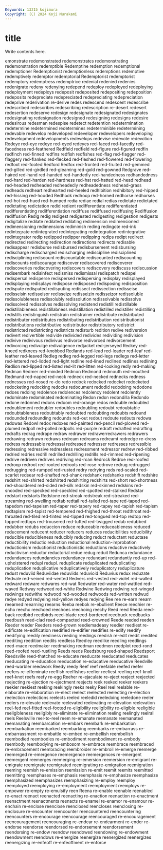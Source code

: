 ```yaml
---
Keywords: 13215 kojimura
Copyright: (C) 2024 Koji Murakami
---
```


# title

Write contents here.



emonstrate redemonstrated redemonstrates redemonstrating redemonstration redemptible
Redemptine redemption redemptional redemptioner Redemptionist redemptionless redemptions redemptive redemptively redemptor
redemptorial Redemptorist redemptorist redemptory redemptress redemptrice redenial redenied redenies redenigrate
redeny redenying redepend redeploy redeployed redeploying redeployment redeploys redeposit redeposited
redepositing redeposition redeposits redepreciate redepreciated redepreciating redepreciation redeprive rederivation re-derive
redes redescend redescent redescribe redescribed redescribes redescribing redescription re-desert redesert
redesertion redeserve redesign redesignate redesignated redesignates redesignating redesignation redesigned redesigning
redesigns redesire redesirous redesman redespise redetect redetention redetermination redetermine redetermined
redetermines redeterminible redetermining redevable redevelop redeveloped redeveloper redevelopers redeveloping redevelopment
redevelopments redevelops redevise redevote redevotion Redeye red-eye redeye red-eyed redeyes
red-faced red-facedly red-facedness red-feathered Redfield redfield red-figure red-figured redfin redfinch
red-finned redfins redfish redfishes red-flag red-flagger red-flaggery red-flanked red-flecked red-fleshed
red-flowered red-flowering redfoot red-footed Redford Redfox red-fronted red-fruited red-gemmed red-gilled
red-girdled red-gleaming red-gold red-gowned Redgrave red-haired red-hand red-handed red-handedly red-handedness
redhandedness red-hard red-harden red-hardness red-hat red-hatted red-head redhead red-headed redheaded
redheadedly redheadedness redhead-grass redheads redheart redhearted red-heeled redhibition redhibitory red-hipped
red-hissing red-hooded Redhook redhoop red-horned redhorse redhorses red-hot red-hued red-humped
redia rediae redial redias redictate redictated redictating redictation redid redient
redifferentiate redifferentiated redifferentiating redifferentiation rediffuse rediffused rediffusing Rediffusion rediffusion Redig
redig redigest redigested redigesting redigestion redigests redigitalize redilate redilated redilating
redimension redimensioned redimensioning redimensions rediminish reding redingote red-ink redintegrate redintegrated
redintegrating redintegration redintegrative redintegrator redip redipped redipper redipping redips redipt
redirect redirected redirecting redirection redirections redirects redisable redisappear redisburse redisbursed
redisbursement redisbursing redischarge redischarged redischarging rediscipline redisciplined redisciplining rediscount rediscountable
rediscounted rediscounting rediscounts rediscourage rediscover rediscovered rediscoverer rediscoveries rediscovering rediscovers
rediscovery rediscuss rediscussion redisembark redisinfect redismiss redismissal redispatch redispel redispersal
redisperse redispersed redispersing redisplay redisplayed redisplaying redisplays redispose redisposed redisposing
redisposition redispute redisputed redisputing redissect redissection redisseise redisseisin redisseisor redisseize
redisseizin redisseizor redissoluble redissolubleness redissolubly redissolution redissolvable redissolve redissolved redissolves
redissolving redistend redistill redistillable redistillableness redistillabness redistillation redistilled redistiller redistilling
redistills redistinguish redistrain redistrainer redistribute redistributed redistributer redistributes redistributing redistribution
redistributionist redistributions redistributive redistributor redistributory redistrict redistricted redistricting redistricts redisturb
redition redive rediversion redivert redivertible redivide redivided redivides redividing redivision
redivive redivivous redivivus redivorce redivorced redivorcement redivorcing redivulge redivulgence redjacket
red-jerseyed Redkey red-kneed redknees red-knobbed Redlands red-lead red-leader red-leaf red-leather
red-leaved Redleg redleg red-legged red-legs redlegs red-letter red-lettered red-lidded red-light
redline red-lined redlined redlines redlining Redlion red-lipped red-listed red-lit red-litten
red-looking redly red-making Redman Redmer red-minded Redmon Redmond redmouth red-mouthed
Redmund red-naped red-neck redneck red-necked rednecks redness rednesses red-nosed re-do
redo redock redocked redocket redocketed redocketing redocking redocks redocument redodid
redodoing redodone redoes redoing redolence redolences redolency redolent redolently redominate
redominated redominating Redon redon redondilla Redondo redone redonned redons redoom
red-orange redos redouble redoubled redoublement redoubler redoubles redoubling redoubt redoubtable
redoubtableness redoubtably redoubted redoubting redoubts redound redounded redounding redounds red-out
redout redoute redouts redowa redowas Redowl redox redoxes red-painted red-pencil
red-plowed red-plumed redpoll red-polled redpolls red-purple redraft redrafted redrafting redrafts
redrag redrape redraw redrawer redrawerredrawers redrawers redrawing redrawn redraws redream
redreams redreamt redredge re-dress redress redressable redressal redressed redresser redresses
redressible redressing redressive redressless redressment redressor redrew red-ribbed redried redries
redrill redrilled redrilling redrills red-rimmed red-ripening redrive redriven redrives redriving
red-roan Redrock Redroe red-roofed redroop redroot red-rooted redroots red-rose redrove
redrug redrugged redrugging red-rumped red-rusted redry redrying reds red-scaled red-scarlet
redsear red-shafted red-shank redshank redshanks redshift redshire redshirt red-shirted redshirted
redshirting redshirts red-short red-shortness red-shouldered red-sided red-silk redskin red-skinned redskins
red-snooded red-specked red-speckled red-spotted red-stalked Redstar redstart redstarts Redstone red-streak
redstreak red-streaked red-streaming red-swelling redtab redtail red-tailed red-tape red-taped red-tapedom
red-tapeism red-taper red-tapery red-tapey red-tapish red-tapism redtapism red-tapist red-tempered red-thighed
red-throat redthroat red-throated red-tiled red-tinted red-tipped red-tongued red-top redtop red-topped
redtops red-trousered red-tufted red-twigged redub redubbed redubber redubs reduccion reduce
reduceable reduceableness reduced reducement reducent reducer reducers reduces reducibilities reducibility
reducible reducibleness reducibly reducing reduct reductant reductase reductibility reductio reduction
reductional reduction-improbation reductionism reductionist reductionistic reductions reductive reductively reductivism reductor
reductorial redue redug reduit Redunca redundance redundances redundancies redundancy redundant
redundantly red-up red-upholstered redupl redupl. reduplicate reduplicated reduplicating reduplication reduplicative
reduplicatively reduplicatory reduplicature redust reduviid Reduviidae reduviids reduvioid Reduvius redux
reduzate Redvale red-veined red-vented Redvers red-vested red-violet red-walled redward redware
redwares red-wat Redwater red-water red-wattled red-waved Redway redweed red-white Redwine
Redwing redwing red-winged redwings redwithe redwood red-wooded redwoods red-written redwud
redye redyed redyeing red-yellow redyes redying Ree ree re-earn reearn
reearned reearning reearns Reeba reebok re-ebullient Reece reechier re-echo reecho
reechoed reechoes reechoing reechy Reed reed Reeda reed-back reedbird reedbirds
reed-blade reed-bordered reedbuck reedbucks reedbush reed-clad reed-compacted reed-crowned Reede reeded
reeden Reeder reeder Reeders reed-grown reediemadeasy reedier reediest re-edificate re-edification
reedified re-edifier reedifies re-edify reedify reedifying reedily reediness reeding reedings
reedish re-edit reedit reedited reediting reedition reedits reedless Reedley reedlike
reedling reedlings reed-mace reedmaker reedmaking reedman reedmen reedplot reed-rond reed-roofed
reed-rustling Reeds reeds Reedsburg reed-shaped Reedsport Reedsville reed-thatched re-educate reeducate
reeducated reeducates reeducating re-education reeducation re-educative reeducative Reedville reed-warbler reedwork
Reedy reedy Reef reef reefable reefed reefer reefers re-effeminate reeffish
reeffishes reefier reefiest reefing reef-knoll reef-knot reefs reefy re-egg Reeher
re-ejaculate re-eject reeject reejected reejecting re-ejection re-ejectment reejects reek reeked
reeker reekers reekier reekiest reeking reekingly reeks reeky Reel reel
reelable re-elaborate re-elaboration re-elect reelect reelected reelecting re-election reelection reelections
reelects reeled reeledid reeledoing reeledone reeler reelers re-elevate reelevate reelevated
reelevating re-elevation reelevation reel-fed reel-fitted reel-footed re-eligibility reeligibility re-eligible reeligible
reeligibleness reeligibly re-eliminate re-elimination reeling reelingly reelrall reels Reelsville reel-to-reel
reem re-emanate reemanate reemanated reemanating reembarcation re-embark reembark re-embarkation reembarkation
reembarked reembarking reembarks re-embarrass re-embarrassment re-embattle re-embed re-embellish reembellish reembodied
reembodies re-embodiment reembodiment re-embody reembody reembodying re-embosom re-embrace reembrace reembraced
re-embracement reembracing reembroider re-embroil re-emerge reemerge reemerged re-emergence reemergence reemergences
re-emergent reemergent reemerges reemerging re-emersion reemersion re-emigrant re-emigrate reemigrate reemigrated
reemigrating re-emigration reemigration reeming reemish re-emission reemission re-emit reemit reemits
reemitted reemitting reemphases re-emphasis reemphasis re-emphasize reemphasize reemphasized reemphasizes reemphasizing
re-employ reemploy reemployed reemploying re-employment reemployment reemploys re-empower re-empty re-emulsify
reen Reena re-enable reenable reenabled re-enact reenact reenacted reenacting re-enaction
reenaction re-enactment reenactment reenactments reenacts re-enamel re-enamor re-enamour re-enchain re-enclose
reenclose reenclosed reencloses reenclosing re-enclosure re-encounter reencounter reencountered reencountering reencounters
re-encourage reencourage reencouraged re-encouragement reencouragement reencouraging re-endear re-endearment re-ender re-endorse
reendorse reendorsed re-endorsement reendorsement reendorsing re-endow reendow reendowed reendowing re-endowment
reendowment reendows re-energize reenergize reenergized reenergizes reenergizing re-enfeoff re-enfeoffment re-enforce
